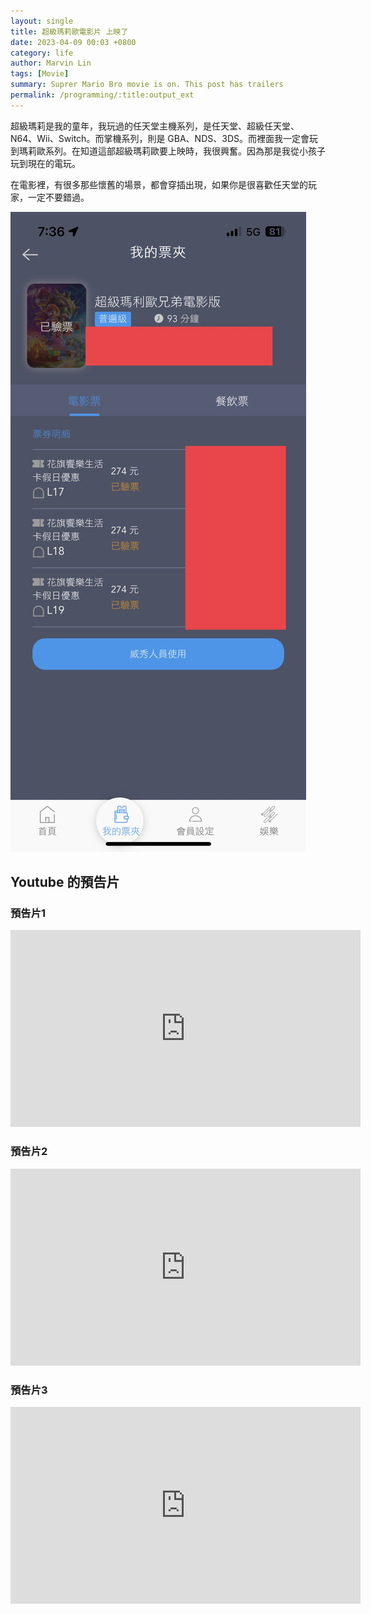 ```yaml
---
layout: single
title: 超級瑪莉歐電影片 上映了
date: 2023-04-09 00:03 +0800
category: life
author: Marvin Lin
tags: [Movie]
summary: Suprer Mario Bro movie is on. This post has trailers
permalink: /programming/:title:output_ext
---
```


超級瑪莉是我的童年，我玩過的任天堂主機系列，是任天堂、超級任天堂、N64、Wii、Switch。而掌機系列，則是 GBA、NDS、3DS。而裡面我一定會玩到瑪莉歐系列。在知道這部超級瑪莉歐要上映時，我很興奮。因為那是我從小孩子玩到現在的電玩。

在電影裡，有很多那些懷舊的場景，都會穿插出現，如果你是很喜歡任天堂的玩家，一定不要錯過。

![Mario movie ticket](/assets/posts/mario-movie/movie-ticket.jpg)

## Youtube 的預告片

### 預告片1
<iframe width="560" height="315" src="https://www.youtube.com/embed/iE-BqYVfA4I" title="YouTube video player" frameborder="0" allow="accelerometer; autoplay; clipboard-write; encrypted-media; gyroscope; picture-in-picture; web-share" allowfullscreen></iframe>

### 預告片2
<iframe width="560" height="315" src="https://www.youtube.com/embed/sov-IOMEYbY" title="YouTube video player" frameborder="0" allow="accelerometer; autoplay; clipboard-write; encrypted-media; gyroscope; picture-in-picture; web-share" allowfullscreen></iframe>

### 預告片3
<iframe width="560" height="315" src="https://www.youtube.com/embed/vR5aIE7FOYk" title="YouTube video player" frameborder="0" allow="accelerometer; autoplay; clipboard-write; encrypted-media; gyroscope; picture-in-picture; web-share" allowfullscreen></iframe>